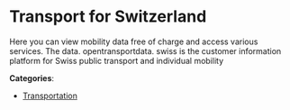 # Transport for Switzerland

Here you can view mobility data free of charge and access various services. The data. opentransportdata. swiss is the customer information platform for Swiss public transport and individual mobility

**Categories**:

- [Transportation](https://github/apis-list/apis-list#transportation)



